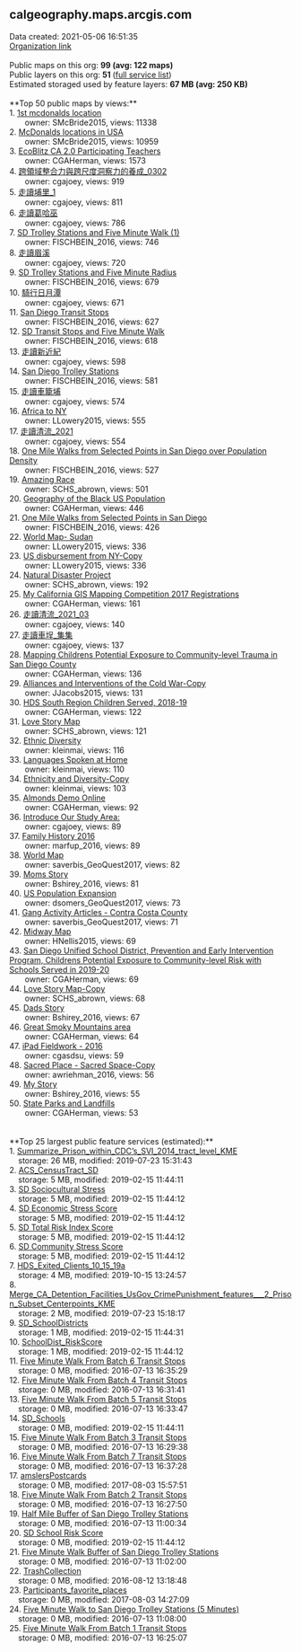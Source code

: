 <h2>calgeography.maps.arcgis.com</h2> Data created: 2021-05-06 16:51:35 <br /><a target='new' href='https://calgeography.maps.arcgis.com'>Organization link</a><br /><br />Public maps on this org: <b>99 (avg: 122 maps)</b><br />Public layers on this org: <b>51 </b>(<a target='new' href='https://services.arcgis.com/5nJoHuYReL3gS8Rl/ArcGIS/rest/services'>full service list</a>)<br />Estimated storaged used by feature layers: <b>67 MB (avg: 250 KB)</b><br /><br />**Top 50 public maps by views:**<br />  1. <a target='new' href='https://www.arcgis.com/home/item.html?id=d0c4c595821f4ee493e320a2d5129a90'>1st mcdonalds location</a> <br />  &nbsp;&nbsp;&nbsp;&nbsp; &nbsp;&nbsp;owner: SMcBride2015, views: 11338<br />  2. <a target='new' href='https://www.arcgis.com/home/item.html?id=237703f5b1a74c0d97b253b9eaa40612'>McDonalds locations in USA</a> <br />  &nbsp;&nbsp;&nbsp;&nbsp; &nbsp;&nbsp;owner: SMcBride2015, views: 10959<br />  3. <a target='new' href='https://www.arcgis.com/home/item.html?id=3679c16a4fac4e3f9ebb36bc27433514'>EcoBlitz CA 2.0 Participating Teachers</a> <br />  &nbsp;&nbsp;&nbsp;&nbsp; &nbsp;&nbsp;owner: CGAHerman, views: 1573<br />  4. <a target='new' href='https://www.arcgis.com/home/item.html?id=3d6ab05af0734b7ebbff91011057a621'>跨領域整合力與跨尺度洞察力的養成_0302</a> <br />  &nbsp;&nbsp;&nbsp;&nbsp; &nbsp;&nbsp;owner: cgajoey, views: 919<br />  5. <a target='new' href='https://www.arcgis.com/home/item.html?id=0c8015b20346403188e1e48af2b86e7c'>走讀埔里_1</a> <br />  &nbsp;&nbsp;&nbsp;&nbsp; &nbsp;&nbsp;owner: cgajoey, views: 811<br />  6. <a target='new' href='https://www.arcgis.com/home/item.html?id=ba3d911457464e1d96c023a35e9c111f'>走讀葛哈巫</a> <br />  &nbsp;&nbsp;&nbsp;&nbsp; &nbsp;&nbsp;owner: cgajoey, views: 786<br />  7. <a target='new' href='https://www.arcgis.com/home/item.html?id=709d94c073344594af676fe30f866d53'>SD Trolley Stations and Five Minute Walk (1)</a> <br />  &nbsp;&nbsp;&nbsp;&nbsp; &nbsp;&nbsp;owner: FISCHBEIN_2016, views: 746<br />  8. <a target='new' href='https://www.arcgis.com/home/item.html?id=54e0d2349dda472fae5ea83288981889'>走讀眉溪</a> <br />  &nbsp;&nbsp;&nbsp;&nbsp; &nbsp;&nbsp;owner: cgajoey, views: 720<br />  9. <a target='new' href='https://www.arcgis.com/home/item.html?id=b3aa86df24b04334add3aae264dc8c68'>SD Trolley Stations and Five Minute Radius</a> <br />  &nbsp;&nbsp;&nbsp;&nbsp; &nbsp;&nbsp;owner: FISCHBEIN_2016, views: 679<br />  10. <a target='new' href='https://www.arcgis.com/home/item.html?id=06ed5ae62aa944d586244f0e5fdd39b4'>騎行日月潭</a> <br />  &nbsp;&nbsp;&nbsp;&nbsp; &nbsp;&nbsp;owner: cgajoey, views: 671<br />  11. <a target='new' href='https://www.arcgis.com/home/item.html?id=8db01a1bfdf746cfbf8164e75a87e514'>San Diego Transit Stops</a> <br />  &nbsp;&nbsp;&nbsp;&nbsp; &nbsp;&nbsp;owner: FISCHBEIN_2016, views: 627<br />  12. <a target='new' href='https://www.arcgis.com/home/item.html?id=063637d571b7474193675546b826ebfd'>SD Transit Stops and Five Minute Walk</a> <br />  &nbsp;&nbsp;&nbsp;&nbsp; &nbsp;&nbsp;owner: FISCHBEIN_2016, views: 618<br />  13. <a target='new' href='https://www.arcgis.com/home/item.html?id=41bc61a83a9c4b63bf9639a3d3350994'>走讀新近紀</a> <br />  &nbsp;&nbsp;&nbsp;&nbsp; &nbsp;&nbsp;owner: cgajoey, views: 598<br />  14. <a target='new' href='https://www.arcgis.com/home/item.html?id=9e947cb28d3541aba0518b702567dfed'>San Diego Trolley Stations</a> <br />  &nbsp;&nbsp;&nbsp;&nbsp; &nbsp;&nbsp;owner: FISCHBEIN_2016, views: 581<br />  15. <a target='new' href='https://www.arcgis.com/home/item.html?id=408dcae330c14144a310da7b36450e07'>走讀車籠埔</a> <br />  &nbsp;&nbsp;&nbsp;&nbsp; &nbsp;&nbsp;owner: cgajoey, views: 574<br />  16. <a target='new' href='https://www.arcgis.com/home/item.html?id=41941ed95187435f8a16130f37be71a4'>Africa to NY</a> <br />  &nbsp;&nbsp;&nbsp;&nbsp; &nbsp;&nbsp;owner: LLowery2015, views: 555<br />  17. <a target='new' href='https://www.arcgis.com/home/item.html?id=ecd4efdd09dd49058dafb99868e4c549'>走讀清流_2021</a> <br />  &nbsp;&nbsp;&nbsp;&nbsp; &nbsp;&nbsp;owner: cgajoey, views: 554<br />  18. <a target='new' href='https://www.arcgis.com/home/item.html?id=93fd5b6233c14f41a5942ca77f1360db'>One Mile Walks from Selected Points in San Diego over Population Density</a> <br />  &nbsp;&nbsp;&nbsp;&nbsp; &nbsp;&nbsp;owner: FISCHBEIN_2016, views: 527<br />  19. <a target='new' href='https://www.arcgis.com/home/item.html?id=b39116a37b1548dbb1c5239b448ea23d'>Amazing Race</a> <br />  &nbsp;&nbsp;&nbsp;&nbsp; &nbsp;&nbsp;owner: SCHS_abrown, views: 501<br />  20. <a target='new' href='https://www.arcgis.com/home/item.html?id=4f86709c2ece4a05b206e8eff3b87c2d'>Geography of the Black US Population</a> <br />  &nbsp;&nbsp;&nbsp;&nbsp; &nbsp;&nbsp;owner: CGAHerman, views: 446<br />  21. <a target='new' href='https://www.arcgis.com/home/item.html?id=0f320d599fd5480fb2d7ef3f91baa0d5'>One Mile Walks from Selected Points in San Diego</a> <br />  &nbsp;&nbsp;&nbsp;&nbsp; &nbsp;&nbsp;owner: FISCHBEIN_2016, views: 426<br />  22. <a target='new' href='https://www.arcgis.com/home/item.html?id=4de5e7728fef4b479dda99c126238fba'>World Map- Sudan</a> <br />  &nbsp;&nbsp;&nbsp;&nbsp; &nbsp;&nbsp;owner: LLowery2015, views: 336<br />  23. <a target='new' href='https://www.arcgis.com/home/item.html?id=f2f38e1573c54103bf41a6334fb54650'>US disbursement from NY-Copy</a> <br />  &nbsp;&nbsp;&nbsp;&nbsp; &nbsp;&nbsp;owner: LLowery2015, views: 336<br />  24. <a target='new' href='https://www.arcgis.com/home/item.html?id=2436c693239443df96c835fdadf0c7d0'>Natural Disaster Project </a> <br />  &nbsp;&nbsp;&nbsp;&nbsp; &nbsp;&nbsp;owner: SCHS_abrown, views: 192<br />  25. <a target='new' href='https://www.arcgis.com/home/item.html?id=4a67b1b9c4ce4dc4ae5c3cc00ad75877'>My California GIS Mapping Competition 2017 Registrations</a> <br />  &nbsp;&nbsp;&nbsp;&nbsp; &nbsp;&nbsp;owner: CGAHerman, views: 161<br />  26. <a target='new' href='https://www.arcgis.com/home/item.html?id=6021ee246f724088a5a8460915fe1fd1'>走讀清流_2021_03</a> <br />  &nbsp;&nbsp;&nbsp;&nbsp; &nbsp;&nbsp;owner: cgajoey, views: 140<br />  27. <a target='new' href='https://www.arcgis.com/home/item.html?id=beed711f333e41069690ee477d8adeb5'>走讀車埕_集集</a> <br />  &nbsp;&nbsp;&nbsp;&nbsp; &nbsp;&nbsp;owner: cgajoey, views: 137<br />  28. <a target='new' href='https://www.arcgis.com/home/item.html?id=ae5b595aba214645a9b913344c719846'>Mapping Childrens Potential Exposure to Community-level Trauma in San Diego County</a> <br />  &nbsp;&nbsp;&nbsp;&nbsp; &nbsp;&nbsp;owner: CGAHerman, views: 136<br />  29. <a target='new' href='https://www.arcgis.com/home/item.html?id=02ef0fa145ca4c99a60eb9ee8abebd82'>Alliances and Interventions of the Cold War-Copy</a> <br />  &nbsp;&nbsp;&nbsp;&nbsp; &nbsp;&nbsp;owner: JJacobs2015, views: 131<br />  30. <a target='new' href='https://www.arcgis.com/home/item.html?id=d624a8f363e24477a9dc65b59d232b51'>HDS South Region Children Served, 2018-19</a> <br />  &nbsp;&nbsp;&nbsp;&nbsp; &nbsp;&nbsp;owner: CGAHerman, views: 122<br />  31. <a target='new' href='https://www.arcgis.com/home/item.html?id=9c85fe7ad28e4c7abe40916a523ef058'>Love Story Map</a> <br />  &nbsp;&nbsp;&nbsp;&nbsp; &nbsp;&nbsp;owner: SCHS_abrown, views: 121<br />  32. <a target='new' href='https://www.arcgis.com/home/item.html?id=0081dff5fd9d4795a638e8f273b57e8b'>Ethnic Diversity</a> <br />  &nbsp;&nbsp;&nbsp;&nbsp; &nbsp;&nbsp;owner: kleinmai, views: 116<br />  33. <a target='new' href='https://www.arcgis.com/home/item.html?id=e11db88b5670414ebeb2b859db552508'>Languages Spoken at Home</a> <br />  &nbsp;&nbsp;&nbsp;&nbsp; &nbsp;&nbsp;owner: kleinmai, views: 110<br />  34. <a target='new' href='https://www.arcgis.com/home/item.html?id=1c35d2b13cad4d7b80fa589664915aaf'>Ethnicity and Diversity-Copy</a> <br />  &nbsp;&nbsp;&nbsp;&nbsp; &nbsp;&nbsp;owner: kleinmai, views: 103<br />  35. <a target='new' href='https://www.arcgis.com/home/item.html?id=ea95a410823c46b79335e42927351535'>Almonds Demo Online</a> <br />  &nbsp;&nbsp;&nbsp;&nbsp; &nbsp;&nbsp;owner: CGAHerman, views: 92<br />  36. <a target='new' href='https://www.arcgis.com/home/item.html?id=bd8939c129524bf584bb5afffc23ed5e'>Introduce Our Study Area: </a> <br />  &nbsp;&nbsp;&nbsp;&nbsp; &nbsp;&nbsp;owner: cgajoey, views: 89<br />  37. <a target='new' href='https://www.arcgis.com/home/item.html?id=a94390a0e6464ce8960d14e664810a09'>Family History 2016</a> <br />  &nbsp;&nbsp;&nbsp;&nbsp; &nbsp;&nbsp;owner: marfup_2016, views: 89<br />  38. <a target='new' href='https://www.arcgis.com/home/item.html?id=d2d86125f9f74ca19caa4c7000f5ad01'>World Map</a> <br />  &nbsp;&nbsp;&nbsp;&nbsp; &nbsp;&nbsp;owner: saverbis_GeoQuest2017, views: 82<br />  39. <a target='new' href='https://www.arcgis.com/home/item.html?id=e240203590424feb9a6f90e96e544a30'>Moms Story</a> <br />  &nbsp;&nbsp;&nbsp;&nbsp; &nbsp;&nbsp;owner: Bshirey_2016, views: 81<br />  40. <a target='new' href='https://www.arcgis.com/home/item.html?id=23f9f2a296504870901d48198d432e22'>US Population Expansion</a> <br />  &nbsp;&nbsp;&nbsp;&nbsp; &nbsp;&nbsp;owner: dsomers_GeoQuest2017, views: 73<br />  41. <a target='new' href='https://www.arcgis.com/home/item.html?id=652d6f853bcf458ebc2cfb44f7aebac3'>Gang Activity Articles - Contra Costa County</a> <br />  &nbsp;&nbsp;&nbsp;&nbsp; &nbsp;&nbsp;owner: saverbis_GeoQuest2017, views: 71<br />  42. <a target='new' href='https://www.arcgis.com/home/item.html?id=992fa73b00724cc7989afc37f4a1b23e'>Midway Map</a> <br />  &nbsp;&nbsp;&nbsp;&nbsp; &nbsp;&nbsp;owner: HNellis2015, views: 69<br />  43. <a target='new' href='https://www.arcgis.com/home/item.html?id=5ea8f4f692644fecb93d06bbbb76a3ff'>San Diego Unified School District, Prevention and Early Intervention Program, Childrens Potential Exposure to Community-level Risk with Schools Served in 2019-20</a> <br />  &nbsp;&nbsp;&nbsp;&nbsp; &nbsp;&nbsp;owner: CGAHerman, views: 69<br />  44. <a target='new' href='https://www.arcgis.com/home/item.html?id=1033edb641f44f9bb806e1da39375f45'>Love Story Map-Copy</a> <br />  &nbsp;&nbsp;&nbsp;&nbsp; &nbsp;&nbsp;owner: SCHS_abrown, views: 68<br />  45. <a target='new' href='https://www.arcgis.com/home/item.html?id=196b0ebfb64448469c1a2ce39bf04d5a'>Dads Story</a> <br />  &nbsp;&nbsp;&nbsp;&nbsp; &nbsp;&nbsp;owner: Bshirey_2016, views: 67<br />  46. <a target='new' href='https://www.arcgis.com/home/item.html?id=0325933971394a70bb8249fbc0b5da9d'>Great Smoky Mountains area</a> <br />  &nbsp;&nbsp;&nbsp;&nbsp; &nbsp;&nbsp;owner: CGAHerman, views: 64<br />  47. <a target='new' href='https://www.arcgis.com/home/item.html?id=98bddc61129b4fa9a5d784e2a61fada4'>iPad Fieldwork - 2016</a> <br />  &nbsp;&nbsp;&nbsp;&nbsp; &nbsp;&nbsp;owner: cgasdsu, views: 59<br />  48. <a target='new' href='https://www.arcgis.com/home/item.html?id=51c1ee39fc894fc6a058aa84089b0075'>Sacred Place - Sacred Space-Copy</a> <br />  &nbsp;&nbsp;&nbsp;&nbsp; &nbsp;&nbsp;owner: awriehman_2016, views: 56<br />  49. <a target='new' href='https://www.arcgis.com/home/item.html?id=2d30ac3bc59c432394f9e366693c35f3'>My Story</a> <br />  &nbsp;&nbsp;&nbsp;&nbsp; &nbsp;&nbsp;owner: Bshirey_2016, views: 55<br />  50. <a target='new' href='https://www.arcgis.com/home/item.html?id=f7f924ecb0f142c4ade80ebf3582e47b'>State Parks and Landfills</a> <br />  &nbsp;&nbsp;&nbsp;&nbsp; &nbsp;&nbsp;owner: CGAHerman, views: 53<br /><br /><br />**Top 25 largest public feature services (estimated):**<br /> 1. <a target='new' href='https://www.arcgis.com/home/item.html?id=80fe06a58959466b8920e251d9f407e0'>Summarize_Prison_within_CDC’s_SVI_2014_tract_level_KME</a><br /> &nbsp;&nbsp;&nbsp;&nbsp;storage: 26 MB, modified: 2019-07-23 15:31:43<br /> 2. <a target='new' href='https://www.arcgis.com/home/item.html?id=49c8d8eeee1845e09824455914f53cc0'>ACS_CensusTract_SD</a><br /> &nbsp;&nbsp;&nbsp;&nbsp;storage: 5 MB, modified: 2019-02-15 11:44:11<br /> 3. <a target='new' href='https://www.arcgis.com/home/item.html?id=06b11a9f2ec74d629eafd442a2b1f88a'>SD Sociocultural Stress</a><br /> &nbsp;&nbsp;&nbsp;&nbsp;storage: 5 MB, modified: 2019-02-15 11:44:12<br /> 4. <a target='new' href='https://www.arcgis.com/home/item.html?id=6ba174f1a4874fd8b397a3d87fae1a10'>SD Economic Stress Score</a><br /> &nbsp;&nbsp;&nbsp;&nbsp;storage: 5 MB, modified: 2019-02-15 11:44:12<br /> 5. <a target='new' href='https://www.arcgis.com/home/item.html?id=7bbd5930c1c54347b5dda728047d1709'>SD Total Risk Index Score</a><br /> &nbsp;&nbsp;&nbsp;&nbsp;storage: 5 MB, modified: 2019-02-15 11:44:12<br /> 6. <a target='new' href='https://www.arcgis.com/home/item.html?id=cb358dcac2864ca3878e73bfd4cd704d'>SD Community Stress Score</a><br /> &nbsp;&nbsp;&nbsp;&nbsp;storage: 5 MB, modified: 2019-02-15 11:44:12<br /> 7. <a target='new' href='https://www.arcgis.com/home/item.html?id=8749a012181f4b17a0c9c0dd85b02045'>HDS_Exited_Clients_10_15_19a</a><br /> &nbsp;&nbsp;&nbsp;&nbsp;storage: 4 MB, modified: 2019-10-15 13:24:57<br /> 8. <a target='new' href='https://www.arcgis.com/home/item.html?id=106d021e701144dbb3b7667ea19078fd'>Merge_CA_Detention_Facilities_UsGov_CrimePunishment_features___2_Prison_Subset_Centerpoints_KME</a><br /> &nbsp;&nbsp;&nbsp;&nbsp;storage: 2 MB, modified: 2019-07-23 15:18:17<br /> 9. <a target='new' href='https://www.arcgis.com/home/item.html?id=6ed28424155b4e8cbd73ee391f05f9b5'>SD_SchoolDistricts</a><br /> &nbsp;&nbsp;&nbsp;&nbsp;storage: 1 MB, modified: 2019-02-15 11:44:31<br /> 10. <a target='new' href='https://www.arcgis.com/home/item.html?id=3f727e8a73134eec8f1ce589ec98f3f7'>SchoolDist_RiskScore</a><br /> &nbsp;&nbsp;&nbsp;&nbsp;storage: 1 MB, modified: 2019-02-15 11:44:12<br /> 11. <a target='new' href='https://www.arcgis.com/home/item.html?id=b334c57f198344cc9ced8d8da8ded774'>Five Minute Walk From Batch 6 Transit Stops</a><br /> &nbsp;&nbsp;&nbsp;&nbsp;storage: 0 MB, modified: 2016-07-13 16:35:29<br /> 12. <a target='new' href='https://www.arcgis.com/home/item.html?id=bc81d9de451948eca7f16666c4fb7b1c'>Five Minute Walk From Batch 4 Transit Stops</a><br /> &nbsp;&nbsp;&nbsp;&nbsp;storage: 0 MB, modified: 2016-07-13 16:31:41<br /> 13. <a target='new' href='https://www.arcgis.com/home/item.html?id=9449decd784b4911ae3c1fc9d416ac96'>Five Minute Walk From Batch 5 Transit Stops</a><br /> &nbsp;&nbsp;&nbsp;&nbsp;storage: 0 MB, modified: 2016-07-13 16:33:47<br /> 14. <a target='new' href='https://www.arcgis.com/home/item.html?id=0f44cab83f774493ad0bacd1962fb249'>SD_Schools</a><br /> &nbsp;&nbsp;&nbsp;&nbsp;storage: 0 MB, modified: 2019-02-15 11:44:11<br /> 15. <a target='new' href='https://www.arcgis.com/home/item.html?id=ca138db2fe924e9ba0e73e6c891fef7e'>Five Minute Walk From Batch 3 Transit Stops</a><br /> &nbsp;&nbsp;&nbsp;&nbsp;storage: 0 MB, modified: 2016-07-13 16:29:38<br /> 16. <a target='new' href='https://www.arcgis.com/home/item.html?id=84c0549f4df240699faf016f2adf1fd2'>Five Minute Walk From Batch 7 Transit Stops</a><br /> &nbsp;&nbsp;&nbsp;&nbsp;storage: 0 MB, modified: 2016-07-13 16:37:28<br /> 17. <a target='new' href='https://www.arcgis.com/home/item.html?id=1382384afd70476aba6c6978f2be9411'>amslersPostcards</a><br /> &nbsp;&nbsp;&nbsp;&nbsp;storage: 0 MB, modified: 2017-08-03 15:57:51<br /> 18. <a target='new' href='https://www.arcgis.com/home/item.html?id=56f668cef054401bb12d0c0ea8f961f4'>Five Minute Walk From Batch 2 Transit Stops</a><br /> &nbsp;&nbsp;&nbsp;&nbsp;storage: 0 MB, modified: 2016-07-13 16:27:50<br /> 19. <a target='new' href='https://www.arcgis.com/home/item.html?id=248e3944f6194d79888625ebbc318d82'>Half Mile Buffer of San Diego Trolley Stations</a><br /> &nbsp;&nbsp;&nbsp;&nbsp;storage: 0 MB, modified: 2016-07-13 11:00:34<br /> 20. <a target='new' href='https://www.arcgis.com/home/item.html?id=261e6450edbc4b07921dff32d2d18e73'>SD School Risk Score</a><br /> &nbsp;&nbsp;&nbsp;&nbsp;storage: 0 MB, modified: 2019-02-15 11:44:12<br /> 21. <a target='new' href='https://www.arcgis.com/home/item.html?id=2251e5a083a247e4a70fa53a82c88fa8'>Five Minute Walk Buffer of San Diego Trolley Stations</a><br /> &nbsp;&nbsp;&nbsp;&nbsp;storage: 0 MB, modified: 2016-07-13 11:02:00<br /> 22. <a target='new' href='https://www.arcgis.com/home/item.html?id=7ef4e05d401a4a8fbc1ec466afea5a47'>TrashCollection</a><br /> &nbsp;&nbsp;&nbsp;&nbsp;storage: 0 MB, modified: 2016-08-12 13:18:48<br /> 23. <a target='new' href='https://www.arcgis.com/home/item.html?id=448e88bbf80c4e089cf1dc45d86b4383'>Participants_favorite_places</a><br /> &nbsp;&nbsp;&nbsp;&nbsp;storage: 0 MB, modified: 2017-08-03 14:27:09<br /> 24. <a target='new' href='https://www.arcgis.com/home/item.html?id=0de800f163904ced952f7b4e92df0988'>Five Minute Walk to San Diego Trolley Stations (5 Minutes)</a><br /> &nbsp;&nbsp;&nbsp;&nbsp;storage: 0 MB, modified: 2016-07-13 11:08:00<br /> 25. <a target='new' href='https://www.arcgis.com/home/item.html?id=1b837ced377c487685953fa2c296d21d'>Five Minute Walk From Batch 1 Transit Stops</a><br /> &nbsp;&nbsp;&nbsp;&nbsp;storage: 0 MB, modified: 2016-07-13 16:25:07<br />